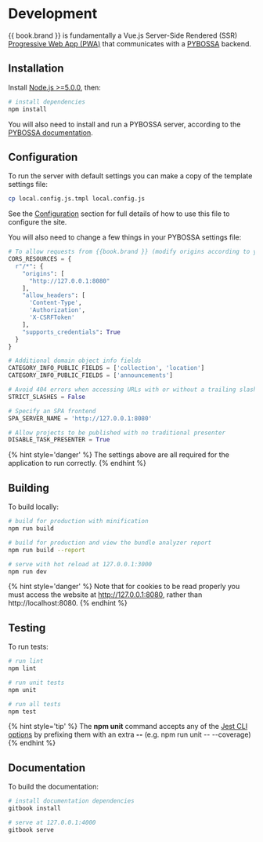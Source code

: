 # Development

{{ book.brand }} is fundamentally a Vue.js Server-Side Rendered (SSR) [Progressive Web App (PWA)](https://developers.google.com/web/progressive-web-apps/) that communicates with a [PYBOSSA](https://github.com/Scifabric/pybossa) backend.



## Installation

Install [Node.js >=5.0.0](https://nodejs.org/en/), then:

``` bash
# install dependencies
npm install
```

You will also need to install and run a PYBOSSA server, according to the [PYBOSSA documentation](http://docs.pybossa.com/en/latest/).

## Configuration

To run the server with default settings you can make a copy of the template settings file:

``` bash
cp local.config.js.tmpl local.config.js
```

See the [Configuration](configuration.md) section for full details of how to use this file to configure the site.

You will also need to change a few things in your PYBOSSA settings file:

``` python
# To allow requests from {{book.brand }} (modify origins according to your environment)
CORS_RESOURCES = {
  r"/*": {
    "origins": [
      "http://127.0.0.1:8080"
    ],
    "allow_headers": [
      'Content-Type',
      'Authorization',
      'X-CSRFToken'
    ],
    "supports_credentials": True
  }
}

# Additional domain object info fields
CATEGORY_INFO_PUBLIC_FIELDS = ['collection', 'location']
CATEGORY_INFO_PUBLIC_FIELDS = ['announcements']

# Avoid 404 errors when accessing URLs with or without a trailing slash
STRICT_SLASHES = False

# Specify an SPA frontend
SPA_SERVER_NAME = 'http://127.0.0.1:8080'

# Allow projects to be published with no traditional presenter
DISABLE_TASK_PRESENTER = True
```

{% hint style='danger' %}
The settings above are all required for the application to run correctly.
{% endhint %}

## Building

To build locally:

``` bash
# build for production with minification
npm run build

# build for production and view the bundle analyzer report
npm run build --report

# serve with hot reload at 127.0.0.1:3000
npm run dev
```

{% hint style='danger' %}
Note that for cookies to be read properly you must access the website at http://127.0.0.1:8080, rather than http://localhost:8080.
{% endhint %}

## Testing

To run tests:

``` bash
# run lint
npm lint

# run unit tests
npm unit

# run all tests
npm test
```

{% hint style='tip' %}
The **npm unit** command accepts any of the [Jest CLI options](https://facebook.github.io/jest/docs/en/cli.html#options) by prefixing them with an extra **--** (e.g. npm run unit -- --coverage)
{% endhint %}

## Documentation

To build the documentation:

``` bash
# install documentation dependencies
gitbook install

# serve at 127.0.0.1:4000
gitbook serve
```